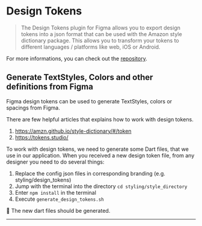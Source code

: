 
# Design Tokens


> The Design Tokens plugin for Figma allows you to export design tokens into a json format that can be used with the Amazon style dictionary package. This allows you to transform your tokens to different languages / platforms like web, iOS or Android.

For more informations, you can check out the [repository](https://github.com/lukasoppermann/design-tokens).


## Generate TextStyles, Colors and other definitions from Figma

Figma design tokens can be used to generate TextStyles, colors or spacings from Figma.

There are few helpful articles that explains how to work with design tokens.

1. https://amzn.github.io/style-dictionary/#/token
2. https://tokens.studio/

To work with design tokens, we need to generate some Dart files, that we use in our application. When you received a new
design token file, from any designer you need to do several things:

1. Replace the config json files in corresponding branding (e.g. styling/design_tokens)
2. Jump with the terminal into the directory `cd styling/style_directory`
3. Enter `npm install` in the terminal
4. Execute `generate_design_tokens.sh`

🎉 The new dart files should be generated.

---
